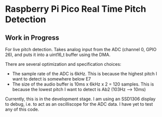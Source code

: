 # Raspberry Pi Pico Real Time Pitch Detection

## Work in Progress

For live pitch detection. Takes analog input from the ADC (channel 0, GPIO 26), and puts it into a uint16_t buffer using the DMA.

There are several optimization and specification choices:

* The sample rate of the ADC is 6kHz. This is because the highest pitch I want to detect is somewhere below E7
* The size of the audio buffer is 10ms x 6kHz x 2 = 120 samples. This is because the lowest pitch I want to detect is Ab2 (103Hz --> 10ms)

Currently, this is in the development stage. I am using an SSD1306 display to debug, i.e. to act as an oscilliscope for the ADC data. I have yet to test any of this code.
